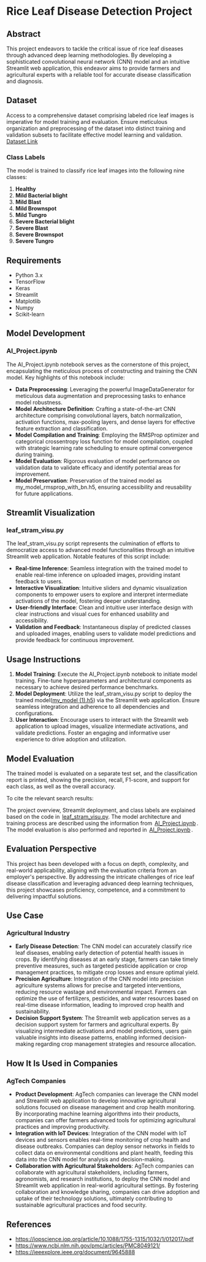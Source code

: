 # Rice Leaf Disease Detection Project

## Abstract
This project endeavors to tackle the critical issue of rice leaf diseases through advanced deep learning methodologies. By developing a sophisticated convolutional neural network (CNN) model and an intuitive Streamlit web application, this endeavor aims to provide farmers and agricultural experts with a reliable tool for accurate disease classification and diagnosis.

## Dataset
Access to a comprehensive dataset comprising labeled rice leaf images is imperative for model training and evaluation. Ensure meticulous organization and preprocessing of the dataset into distinct training and validation subsets to facilitate effective model learning and validation.
[Dataset Link](https://www.kaggle.com/datasets/isaacritharson/severity-based-rice-leaf-diseases-dataset)

### Class Labels

The model is trained to classify rice leaf images into the following nine classes:

1. ⁠**⁠Healthy**
2. ⁠**⁠Mild Bacterial blight**
3. ⁠**⁠Mild Blast**
4. ⁠**⁠Mild Brownspot**
5. ⁠**⁠Mild Tungro**
6. ⁠**⁠Severe Bacterial blight**
7. ⁠**⁠Severe Blast**
8. ⁠**⁠Severe Brownspot**
9. ⁠**⁠Severe Tungro**

## Requirements
- Python 3.x
- TensorFlow
- Keras
- Streamlit
- Matplotlib
- Numpy
- Scikit-learn

## Model Development

### AI_Project.ipynb
The AI_Project.ipynb notebook serves as the cornerstone of this project, encapsulating the meticulous process of constructing and training the CNN model. Key highlights of this notebook include:

- **Data Preprocessing**: Leveraging the powerful ImageDataGenerator for meticulous data augmentation and preprocessing tasks to enhance model robustness.
- **Model Architecture Definition**: Crafting a state-of-the-art CNN architecture comprising convolutional layers, batch normalization, activation functions, max-pooling layers, and dense layers for effective feature extraction and classification.
- **Model Compilation and Training**: Employing the RMSProp optimizer and categorical crossentropy loss function for model compilation, coupled with strategic learning rate scheduling to ensure optimal convergence during training.
- **Model Evaluation**: Rigorous evaluation of model performance on validation data to validate efficacy and identify potential areas for improvement.
- **Model Preservation**: Preservation of the trained model as my_model_rmsprop_with_bn.h5, ensuring accessibility and reusability for future applications.

## Streamlit Visualization

### leaf_stram_visu.py
The leaf_stram_visu.py script represents the culmination of efforts to democratize access to advanced model functionalities through an intuitive Streamlit web application. Notable features of this script include:

- **Real-time Inference**: Seamless integration with the trained model to enable real-time inference on uploaded images, providing instant feedback to users.
- **Interactive Visualization**: Intuitive sliders and dynamic visualization components to empower users to explore and interpret intermediate activations of the model, fostering deeper understanding.
- **User-friendly Interface**: Clean and intuitive user interface design with clear instructions and visual cues for enhanced usability and accessibility.
- **Validation and Feedback**: Instantaneous display of predicted classes and uploaded images, enabling users to validate model predictions and provide feedback for continuous improvement.

## Usage Instructions

1. **Model Training**: Execute the AI_Project.ipynb notebook to initiate model training. Fine-tune hyperparameters and architectural components as necessary to achieve desired performance benchmarks.
2. **Model Deployment**: Utilize the leaf_stram_visu.py script to deploy the trained model([my_model (1).h5](https://github.com/anchitha1309/Rice_Leaf_Disease-Detection_streamlit/blob/main/my_model%20(1).h5)) via the Streamlit web application. Ensure seamless integration and adherence to all dependencies and configurations.
3. **User Interaction**: Encourage users to interact with the Streamlit web application to upload images, visualize intermediate activations, and validate predictions. Foster an engaging and informative user experience to drive adoption and utilization.

## Model Evaluation

The trained model is evaluated on a separate test set, and the classification report is printed, showing the precision, recall, F1-score, and support for each class, as well as the overall accuracy.

To cite the relevant search results:

The project overview, Streamlit deployment, and class labels are explained based on the code in  [leaf_stram_visu.py](https://github.com/anchitha1309/Rice_Leaf_Disease-Detection_streamlit/blob/main/leaf_stram_visu.py)⁠. The model architecture and training process are described using the information from ⁠ [AI_Project.ipynb](https://github.com/anchitha1309/Rice_Leaf_Disease-Detection_streamlit/blob/main/AI_Project.ipynb) ⁠. The model evaluation is also performed and reported in ⁠ [AI_Project.ipynb](https://github.com/anchitha1309/Rice_Leaf_Disease-Detection_streamlit/blob/main/AI_Project.ipynb) .

## Evaluation Perspective
This project has been developed with a focus on depth, complexity, and real-world applicability, aligning with the evaluation criteria from an employer's perspective. By addressing the intricate challenges of rice leaf disease classification and leveraging advanced deep learning techniques, this project showcases proficiency, competence, and a commitment to delivering impactful solutions.

## Use Case

### Agricultural Industry
- **Early Disease Detection**: The CNN model can accurately classify rice leaf diseases, enabling early detection of potential health issues in crops. By identifying diseases at an early stage, farmers can take timely preventive measures, such as targeted pesticide application or crop management practices, to mitigate crop losses and ensure optimal yield.
- **Precision Agriculture**: Integration of the CNN model into precision agriculture systems allows for precise and targeted interventions, reducing resource wastage and environmental impact. Farmers can optimize the use of fertilizers, pesticides, and water resources based on real-time disease information, leading to improved crop health and sustainability.
- **Decision Support System**: The Streamlit web application serves as a decision support system for farmers and agricultural experts. By visualizing intermediate activations and model predictions, users gain valuable insights into disease patterns, enabling informed decision-making regarding crop management strategies and resource allocation.

## How It Is Used in Companies

### AgTech Companies
- **Product Development**: AgTech companies can leverage the CNN model and Streamlit web application to develop innovative agricultural solutions focused on disease management and crop health monitoring. By incorporating machine learning algorithms into their products, companies can offer farmers advanced tools for optimizing agricultural practices and improving productivity.
- **Integration with IoT Devices**: Integration of the CNN model with IoT devices and sensors enables real-time monitoring of crop health and disease outbreaks. Companies can deploy sensor networks in fields to collect data on environmental conditions and plant health, feeding this data into the CNN model for analysis and decision-making.
- **Collaboration with Agricultural Stakeholders**: AgTech companies can collaborate with agricultural stakeholders, including farmers, agronomists, and research institutions, to deploy the CNN model and Streamlit web application in real-world agricultural settings. By fostering collaboration and knowledge sharing, companies can drive adoption and uptake of their technology solutions, ultimately contributing to sustainable agricultural practices and food security.

## References
- https://iopscience.iop.org/article/10.1088/1755-1315/1032/1/012017/pdf
- https://www.ncbi.nlm.nih.gov/pmc/articles/PMC8049121/
- https://ieeexplore.ieee.org/document/9645888
